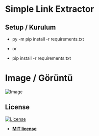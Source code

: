 # Simple Link Extractor

## Setup / Kurulum 

* py -m pip install -r requirements.txt
- or
* pip install -r requirements.txt

# Image / Görüntü
![Image](https://github.com/1nnr3d/simple-link-extractor/edit/main/image.PNG)

## License

[![License](http://img.shields.io/:license-mit-blue.svg?style=flat-square)](http://badges.mit-license.org)

- **[MIT license](http://opensource.org/licenses/mit-license.php)**

